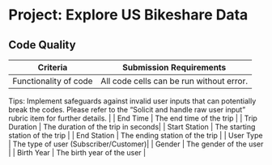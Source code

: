 # Project: Explore US Bikeshare Data


## Code Quality

| Criteria          | Submission Requirements            |
|-------------------|------------------------------------|
| Functionality of code       | All code cells can be run without error.

Tips: Implement safeguards against invalid user inputs that can potentially break the codes. Please refer to the “Solicit and handle raw user input” rubric item for further details.         |
| End Time          | The end time of the trip           |
| Trip Duration     | The duration of the trip in seconds|
| Start Station     | The starting station of the trip   |
| End Station       | The ending station of the trip     |
| User Type         | The type of user (Subscriber/Customer)|
| Gender            | The gender of the user             |
| Birth Year        | The birth year of the user         |